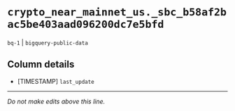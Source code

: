 # `crypto_near_mainnet_us._sbc_b58af2bac5be403aad096200dc7e5bfd`
`bq-1` | `bigquery-public-data`

## Column details
* [TIMESTAMP] `last_update`

-------------------------------------------------------------------------------
*Do not make edits above this line.*
